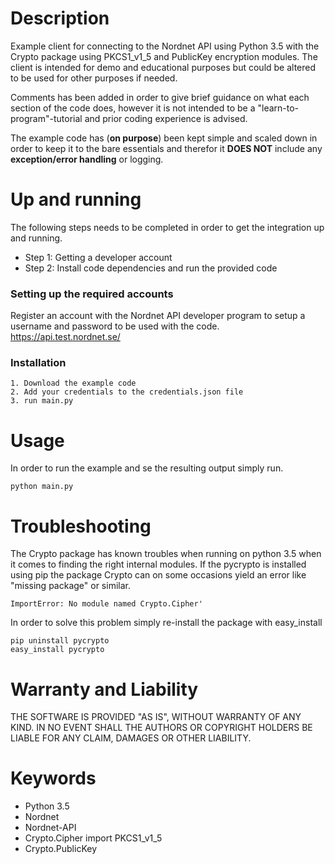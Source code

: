 # Description
Example client for connecting to the Nordnet API using Python 3.5 with the Crypto package using PKCS1_v1_5 and
PublicKey encryption modules. The client is intended for demo and educational purposes but could be altered to
be used for other purposes if needed.

Comments has been added in order to give brief guidance on what each section of the code does, however it is not
intended to be a "learn-to-program"-tutorial and prior coding experience is advised.

The example code has (**on purpose**) been kept simple and scaled down in order to keep it to the bare essentials and
therefor it **DOES NOT** include any **exception/error handling** or logging.

# Up and running
The following steps needs to be completed in order to get the integration up and running.
* Step 1: Getting a developer account
* Step 2: Install code dependencies and run the provided code

### Setting up the required accounts
Register an account with the Nordnet API developer program to setup a username and password to be used with the code.
https://api.test.nordnet.se/

### Installation
```
1. Download the example code
2. Add your credentials to the credentials.json file
3. run main.py
```

# Usage
In order to run the example and se the resulting output simply run.
```
python main.py
```

# Troubleshooting
The Crypto package has known troubles when running on python 3.5 when it comes to finding the right internal modules.
If the pycrypto is installed using pip the package Crypto can on some occasions yield an error like "missing package" or
similar.
```
ImportError: No module named Crypto.Cipher'
```
In order to solve this problem simply re-install the package with easy_install
```
pip uninstall pycrypto
easy_install pycrypto
```
# Warranty and Liability
THE SOFTWARE IS PROVIDED "AS IS", WITHOUT WARRANTY OF ANY KIND.
IN NO EVENT SHALL THE AUTHORS OR COPYRIGHT HOLDERS BE LIABLE FOR ANY CLAIM, DAMAGES OR OTHER
LIABILITY.

# Keywords
* Python 3.5
* Nordnet
* Nordnet-API
* Crypto.Cipher import PKCS1_v1_5
* Crypto.PublicKey